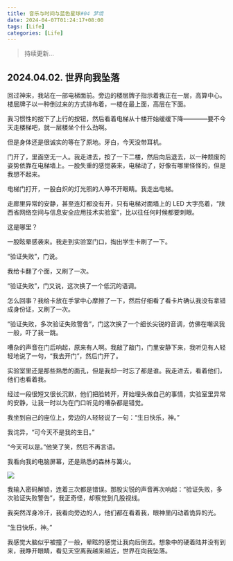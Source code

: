 ```yaml
---
title: 音乐与时间与蓝色星球#04 梦境
date: 2024-04-07T01:24:17+08:00
tags: [Life]
categories: [Life]
---
```


> 持续更新...

## 2024.04.02. 世界向我坠落

回过神来，我站在一部电梯面前。旁边的楼层牌子指示着我正在一层，高算中心。楼层牌子以一种倒过来的方式排布着，一楼在最上面，高层在下面。

我习惯性的按下了上行的按钮，然后看着电梯从十楼开始缓缓下降————要不今天走楼梯吧，就一层楼坐个什么劲啊。

但是身体还是很诚实的等在了原地。牙白，今天没带耳机。

门开了，里面空无一人。我走进去，按了一下二楼，然后向后退去，以一种颓废的姿势依靠在电梯墙上。一股失重的感觉袭来，电梯动了，好像有哪里怪怪的，但是我想不起来。

电梯门打开，一股白炽的灯光照的人睁不开眼睛。我走出电梯。

走廊里异常的安静，甚至连灯都没有开，只有电梯对面墙上的 LED 大字亮着，“陕西省网络空间与信息安全应用技术实验室”，比以往任何时候都要刺眼。

这是哪里？

一股眩晕感袭来。我走到实验室门口，掏出学生卡刷了一下。

“验证失败”，门说。

我给卡翻了个面，又刷了一次。

“验证失败”，门又说，这次换了一个低沉的语调。

怎么回事？我给卡放在手掌中心摩擦了一下，然后仔细看了看卡片确认我没有拿错成身份证，又刷了一次。

“验证失败，多次验证失败警告”，门这次换了一个细长尖锐的音调，仿佛在嘲讽我一般，吓了我一跳。

嘈杂的声音在门后响起，原来有人啊。我敲了敲门，门里安静下来，我听见有人轻轻地说了一句，“我去开门”，然后门开了。

实验室里还是那些熟悉的面孔，但是我却一时忘了都是谁。我走进去，看着他们，他们也看着我。

经过一段很短又很长沉默，他们把脸转开，开始埋头做自己的事情，实验室里异常的安静，让我一时以为在门口听见的嘈杂都是错觉。

我坐到自己的座位上，旁边的人轻轻说了一句：“生日快乐，神。”

我诧异，“可今天不是我的生日。”

“今天可以是。”他笑了笑，然后不再言语。

我看向我的电脑屏幕，还是熟悉的森林与篝火。

![](fires@1k.jpg)

我输入密码解锁，连着三次都是错误。那股尖锐的声音再次响起：“验证失败，多次验证失败警告”，我正奇怪，却察觉到几股视线。

我突然浑身冷汗，我看向旁边的人，他们都在看着我，眼神里闪动着诡异的光。

“生日快乐，神。”

我感觉大脑似乎被撞了一般，晕眩的感觉让我向后倒去。想象中的硬着陆并没有到来，我睁开眼睛，看见天空离我越来越近，世界在向我坠落。
